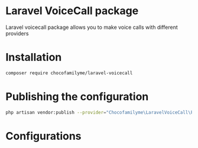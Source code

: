 # Laravel VoiceCall package  
Laravel voicecall package allows you to make voice calls with different providers
  
# Installation  
```bash  
composer require chocofamilyme/laravel-voicecall
```
  
# Publishing the configuration
```bash  
php artisan vendor:publish --provider="Chocofamilyme\LaravelVoiceCall\Providers\VoicecallServiceProvider"
```
  
# Configurations